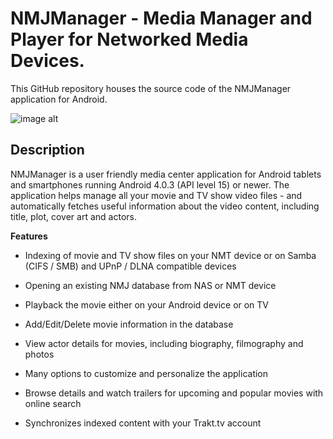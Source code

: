 NMJManager - Media Manager and Player for Networked Media Devices.
=====

This GitHub repository houses the source code of the NMJManager application for Android.

![image alt][1]

Description
----------------------

NMJManager is a user friendly media center application for Android tablets and smartphones running Android 4.0.3 (API level 15) or newer. The application helps manage all your movie and TV show video files - and automatically fetches useful information about the video content, including title, plot, cover art and actors.

<b>Features</b>
- Indexing of movie and TV show files on your NMT device or on Samba (CIFS / SMB) and UPnP / DLNA compatible devices
- Opening an existing NMJ database from NAS or NMT device
- Playback the movie either on your Android device or on TV
- Add/Edit/Delete movie information in the database
- View actor details for movies, including biography, filmography and photos
- Many options to customize and personalize the application
- Browse details and watch trailers for upcoming and popular movies with online search
- Synchronizes indexed content with your Trakt.tv account


  [1]: https://i.imgur.com/xFIz0d5.jpg
  [2]: https://github.com/vaidyasr/NMJManager/blob/master/CONTRIBUTING.md
